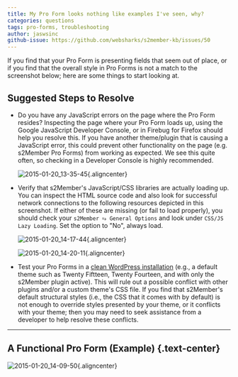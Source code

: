 ```yaml
---
title: My Pro Form looks nothing like examples I've seen, why?
categories: questions
tags: pro-forms, troubleshooting
author: jaswsinc
github-issue: https://github.com/websharks/s2member-kb/issues/50
---
```


If you find that your Pro Form is presenting fields that seem out of place, or if you find that the overall style in Pro Forms is not a match to the screenshot below; here are some things to start looking at.

## Suggested Steps to Resolve

<div class="li-margins"></div>

- Do you have any JavaScript errors on the page where the Pro Form resides? Inspecting the page where your Pro Form loads up, using the Google JavaScript Developer Console, or in Firebug for Firefox should help you resolve this. If you have another theme/plugin that is causing a JavaScript error, this could prevent other functionality on the page (e.g. s2Member Pro Forms) from working as expected. We see this quite often, so checking in a Developer Console is highly recommended.

  ![2015-01-20_13-35-45](https://cloud.githubusercontent.com/assets/1563559/5828279/abe23ed0-a0ae-11e4-9b91-7e33270864c1.png){.aligncenter}
- Verify that s2Member's JavaScript/CSS libraries are actually loading up. You can inspect the HTML source code and also look for successful network connections to the following resources depicted in this screenshot. If either of these are missing (or fail to load properly), you should check your `s2Member ⥱ General Options` and look under `CSS/JS Lazy Loading`. Set the option to "No", always load.

  ![2015-01-20_14-17-44](https://cloud.githubusercontent.com/assets/1563559/5828315/32367942-a0af-11e4-9d2c-3ebb03c170e4.png){.aligncenter}

  ![2015-01-20_14-20-11](https://cloud.githubusercontent.com/assets/1563559/5828350/7e285f50-a0af-11e4-9dc5-5273b64ce586.png){.aligncenter}
- Test your Pro Forms in a [clean WordPress installation](https://github.com/websharks/s2member-kb/issues/81) (e.g., a default theme such as Twenty Fiftteen, Twenty Fourteen, and with only the s2Member plugin active). This will rule out a possible conflict with other plugins and/or a custom theme's CSS file. If you find that s2Member's default structural styles (i.e., the CSS that it comes with by default) is not enough to override styles presented by your theme, or it conflicts with your theme; then you may need to seek assistance from a developer to help resolve these conflicts.

---

## A Functional Pro Form (Example) {.text-center}

![2015-01-20_14-09-50](https://cloud.githubusercontent.com/assets/1563559/5828219/11725ee8-a0ae-11e4-9e0a-ed0c165b36b7.png){.aligncenter}
